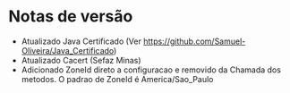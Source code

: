 # Notas de versão

- Atualizado Java Certificado (Ver https://github.com/Samuel-Oliveira/Java_Certificado)
- Atualizado Cacert (Sefaz Minas)
- Adicionado ZoneId direto a configuracao e removido da Chamada dos metodos. O padrao de ZoneId é America/Sao_Paulo